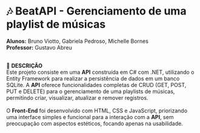 # 🎶 BeatAPI - Gerenciamento de uma playlist de músicas 
  **Alunos:** Bruno Viotto, Gabriela Pedroso, Michelle Bornes<br/>
  **Professor:** Gustavo Abreu<br/><br/>

📌 **DESCRIÇÃO**<br/>
Este projeto consiste em uma **API** construída em C# com .NET, utilizando o Entity Framework para realizar a persistência de dados em um banco SQLite. 
A **API** oferece funcionalidades completas de CRUD (GET, POST, PUT e DELETE) para o gerenciamento de uma playlists de músicas, permitindo criar, visualizar, atualizar e remover registros.</br></br>
O **Front-End** foi desenvolvido com HTML, CSS e JavaScript, priorizando uma interface simples e funcional para a interação com a **API**, sem preocupação com aspectos estéticos, focando apenas na usabilidade.
